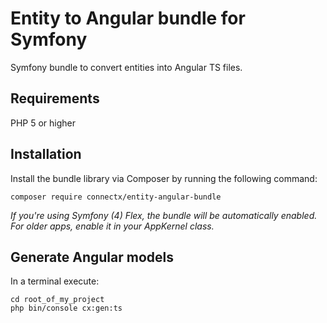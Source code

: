 # Entity to Angular bundle for Symfony
Symfony bundle to convert entities into Angular TS files.

## Requirements
PHP 5 or higher

## Installation
Install the bundle library via Composer by running the following command:

```
composer require connectx/entity-angular-bundle
```

*If you're using Symfony (4) Flex, the bundle will be automatically enabled. For older apps, enable it in your AppKernel class.*

## Generate Angular models
In a terminal execute:
```
cd root_of_my_project
php bin/console cx:gen:ts
```


